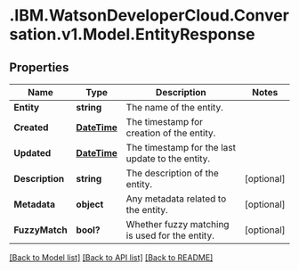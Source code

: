 # .IBM.WatsonDeveloperCloud.Conversation.v1.Model.EntityResponse
## Properties

Name | Type | Description | Notes
------------ | ------------- | ------------- | -------------
**Entity** | **string** | The name of the entity. | 
**Created** | [**DateTime**](DateTime.md) | The timestamp for creation of the entity. | 
**Updated** | [**DateTime**](DateTime.md) | The timestamp for the last update to the entity. | 
**Description** | **string** | The description of the entity. | [optional] 
**Metadata** | **object** | Any metadata related to the entity. | [optional] 
**FuzzyMatch** | **bool?** | Whether fuzzy matching is used for the entity. | [optional] 

[[Back to Model list]](../README.md#documentation-for-models) [[Back to API list]](../README.md#documentation-for-api-endpoints) [[Back to README]](../README.md)

